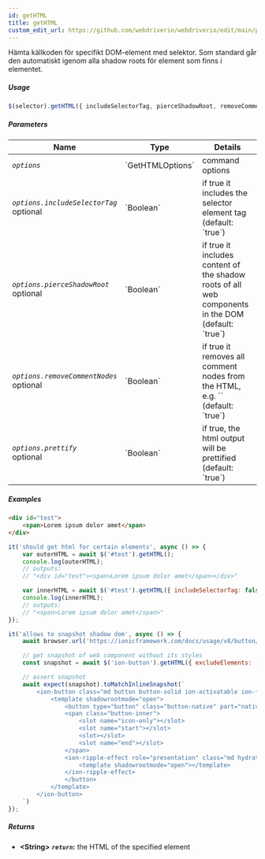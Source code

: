 ```yaml
---
id: getHTML
title: getHTML
custom_edit_url: https://github.com/webdriverio/webdriverio/edit/main/packages/webdriverio/src/commands/element/getHTML.ts
---
```


Hämta källkoden för specifikt DOM-element med selektor. Som standard går den automatiskt 
igenom alla shadow roots för element som finns i elementet.

##### Usage

```js
$(selector).getHTML({ includeSelectorTag, pierceShadowRoot, removeCommentNodes, prettify })
```

##### Parameters

<table>
  <thead>
    <tr>
      <th>Name</th><th>Type</th><th>Details</th>
    </tr>
  </thead>
  <tbody>
    <tr>
      <td><code><var>options</var></code></td>
      <td>`GetHTMLOptions`</td>
      <td>command options</td>
    </tr>
    <tr>
      <td><code><var>options.includeSelectorTag</var></code><br /><span className="label labelWarning">optional</span></td>
      <td>`Boolean`</td>
      <td>if true it includes the selector element tag (default: `true`)</td>
    </tr>
    <tr>
      <td><code><var>options.pierceShadowRoot</var></code><br /><span className="label labelWarning">optional</span></td>
      <td>`Boolean`</td>
      <td>if true it includes content of the shadow roots of all web components in the DOM (default: `true`)</td>
    </tr>
    <tr>
      <td><code><var>options.removeCommentNodes</var></code><br /><span className="label labelWarning">optional</span></td>
      <td>`Boolean`</td>
      <td>if true it removes all comment nodes from the HTML, e.g. `<!--?lit$206212805$--><!--?lit$206212805$-->` (default: `true`)</td>
    </tr>
    <tr>
      <td><code><var>options.prettify</var></code><br /><span className="label labelWarning">optional</span></td>
      <td>`Boolean`</td>
      <td>if true, the html output will be prettified (default: `true`)</td>
    </tr>
  </tbody>
</table>

##### Examples

```html title="index.html"
<div id="test">
    <span>Lorem ipsum dolor amet</span>
</div>
```

```js title="getHTML.js"
it('should get html for certain elements', async () => {
    var outerHTML = await $('#test').getHTML();
    console.log(outerHTML);
    // outputs:
    // "<div id="test"><span>Lorem ipsum dolor amet</span></div>"

    var innerHTML = await $('#test').getHTML({ includeSelectorTag: false });
    console.log(innerHTML);
    // outputs:
    // "<span>Lorem ipsum dolor amet</span>"
});
```

```js title="getHTMLShadow.js"
it('allows to snapshot shadow dom', async () => {
    await browser.url('https://ionicframework.com/docs/usage/v8/button/basic/demo.html?ionic:mode=md')

    // get snapshot of web component without its styles
    const snapshot = await $('ion-button').getHTML({ excludeElements: ['style'] })

    // assert snapshot
    await expect(snapshot).toMatchInlineSnapshot(`
        <ion-button class="md button button-solid ion-activatable ion-focusable hydrated">Default
            <template shadowrootmode="open">
                <button type="button" class="button-native" part="native">
                <span class="button-inner">
                    <slot name="icon-only"></slot>
                    <slot name="start"></slot>
                    <slot></slot>
                    <slot name="end"></slot>
                </span>
                <ion-ripple-effect role="presentation" class="md hydrated">
                    <template shadowrootmode="open"></template>
                </ion-ripple-effect>
                </button>
            </template>
        </ion-button>
    `)
});
```

##### Returns

- **&lt;String&gt;**
            **<code><var>return</var></code>:**   the HTML of the specified element    